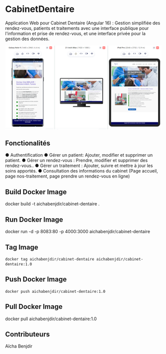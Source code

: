 # CabinetDentaire

Application Web pour Cabinet Dentaire (Angular 16) : Gestion simplifiée des rendez-vous, patients et traitements avec une interface publique pour l'information et prise de rendez-vous, et une interface privée pour la gestion des données. 




![](https://github.com/AichaBenjdir/Cabinet-Dentaire/blob/665727fb8d7f27c29b9eccf8be8f897cccd8b4f5/Cabinet%20dentaire.png)






## Fonctionalités

● Authentification 
● Gérer un patient: Ajouter, modifier et supprimer un patient.
● Gérer un rendez-vous : Prendre, modifier et supprimer des rendez-vous..
● Gérer un traitement : Ajouter, suivre et mettre à jour les soins apportés.
● Consultation des informations du cabinet (Page accueil, page nos-traitement, page prendre un rendez-vous en ligne) 


## Build Docker Image

  docker build -t aichabenjdir/cabinet-dentaire .

## Run Docker Image

  docker run -d -p 8083:80 -p 4000:3000 aichabenjdir/cabinet-dentaire

## Tag Image

    docker tag aichabenjdir/cabinet-dentaire aichabenjdir/cabinet-dentaire:1.0

## Push Docker Image

    docker push aichabenjdir/cabinet-dentaire:1.0

## Pull Docker Image

   docker pull aichabenjdir/cabinet-dentaire:1.0
   
## Contributeurs
  Aïcha Benjdir 

